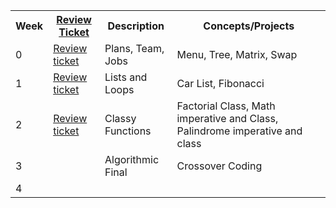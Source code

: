 <table>
   <tr>
    <th>Week</th>
    <th><a href="https://github.com/PranaviInukurti/Pranavinukurti.github.io/issues">Review Ticket</a></th>
    <th>Description</th>
    <th>Concepts/Projects</th>
   </tr>
   
   <tr>
    <td>0</td>
    <td><a href="https://github.com/PranaviInukurti/Pranavinukurti.github.io/issues/2">Review ticket</a></td>
    <td>Plans, Team, Jobs</td>
    <td>Menu, Tree, Matrix, Swap</td>
   </tr>
  
   <tr>
    <td>1</td>
    <td><a href="https://github.com/PranaviInukurti/Pranavinukurti.github.io/issues/3">Review ticket</a></td>
    <td>Lists and Loops</td>
    <td>Car List, Fibonacci</td>
   </tr>
  
   <tr>
    <td>2</td>
    <td><a href="https://github.com/PranaviInukurti/Pranavinukurti.github.io/issues/4">Review ticket</a></td>
    <td>Classy Functions</td>
    <td>Factorial Class, Math imperative and Class, Palindrome imperative and class</td>
   </tr>
  
   <tr>
    <td>3</td>
    <td></td>
    <td>Algorithmic Final</td>
    <td>Crossover Coding</td>
   </tr>
  
  <tr>
    <td>4</td>
    <td></td>
    <td></td>
    <td></td>
   </tr>
</table>
